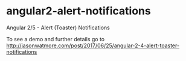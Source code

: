 # angular2-alert-notifications

Angular 2/5 - Alert (Toaster) Notifications

To see a demo and further details go to http://jasonwatmore.com/post/2017/06/25/angular-2-4-alert-toaster-notifications